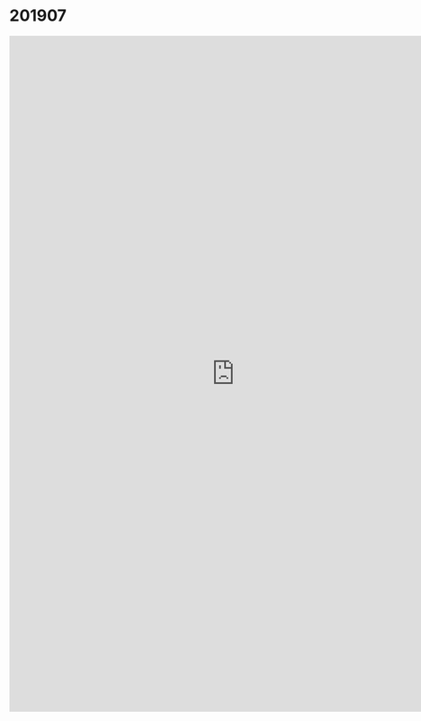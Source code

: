 # 201907

<iframe   src="https://pkuschool.github.io/mootcourt/" width="800" height="1200"   frameborder="0"  name="boya"     scrolling="yes/no/auto">   
</iframe>
